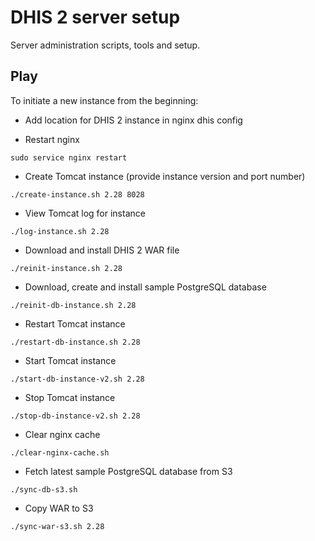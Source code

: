# DHIS 2 server setup

Server administration scripts, tools and setup.

## Play

To initiate a new instance from the beginning:

* Add location for DHIS 2 instance in nginx dhis config

* Restart nginx

```
sudo service nginx restart
```

* Create Tomcat instance (provide instance version and port number)

```
./create-instance.sh 2.28 8028
```

* View Tomcat log for instance

```
./log-instance.sh 2.28
```

* Download and install DHIS 2 WAR file

```
./reinit-instance.sh 2.28
 ```
 
* Download, create and install sample PostgreSQL database

```
./reinit-db-instance.sh 2.28
 ```

* Restart Tomcat instance

```
./restart-db-instance.sh 2.28
 ```

* Start Tomcat instance

```
./start-db-instance-v2.sh 2.28
 ```

* Stop Tomcat instance

```
./stop-db-instance-v2.sh 2.28
 ```
 
 * Clear nginx cache
 
```
./clear-nginx-cache.sh
 ```
 
 * Fetch latest sample PostgreSQL database from S3
 
```
./sync-db-s3.sh
 ```
 
 * Copy WAR to S3
 
```
./sync-war-s3.sh 2.28
 ```
 
